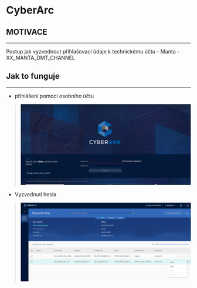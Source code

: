 # CyberArc

## MOTIVACE
-----
Postup jak vyzvednout přihlašovací údaje k technickému účtu - Manta - XX_MANTA_DMT_CHANNEL 
 
## Jak to funguje
--------------
- přihlášení pomocí osobního účtu
 >![](data/cyberlogin.png) 
- Vyzvednutí hesla
 >![](data/cyberpass.png)